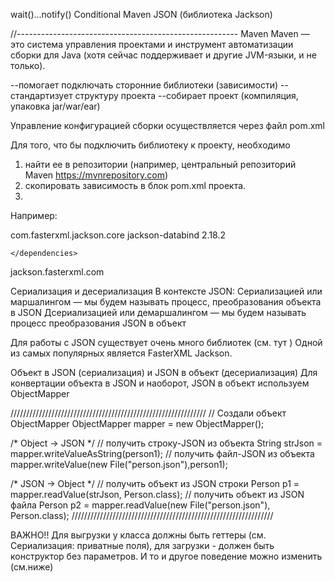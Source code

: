 wait()...notify()
Conditional
Maven
JSON (библиотека Jackson)

//-------------------------------------------------------
Maven
Maven — это система управления проектами и инструмент автоматизации 
сборки для Java (хотя сейчас поддерживает и другие JVM-языки, 
и не только).

--помогает подключать сторонние библиотеки (зависимости)
--cтандартизует структуру проекта
--собирает проект (компиляция, упаковка jar/war/ear)

Управление конфигурацией сборки осуществляется через файл pom.xml

Для того, что бы подключить библиотеку к проекту, необходимо

1. найти ее в репозитории (например, центральный репозиторий Maven 
https://mvnrepository.com)
2. cкопировать зависимость в блок pom.xml проекта.
3. 
Например:

 <dependencies>
        <!-- https://mvnrepository.com/artifact/com.fasterxml.jackson.core/jackson-databind -->
        <dependency>
            <groupId>com.fasterxml.jackson.core</groupId>
            <artifactId>jackson-databind</artifactId>
            <version>2.18.2</version>
        </dependency>

    </dependencies>

jackson.fasterxml.com

Сериализация и десериализация
В контексте JSON:
Сериализацией или маршалингом — мы будем называть процесс, 
преобразования объекта в JSON
Дсериализацией или демаршалингом — мы будем называть процесс 
преобразования JSON в объект

Для работы с JSON существует очень много библиотек (см. тут )
Одной из самых популярных является FasterXML Jackson.

Объект в JSON (сериализация) и JSON в объект (десериализация)
Для конвертации объекта в JSON и наоборот, JSON в объект используем ObjectMapper

//////////////////////////////////////////////////////////////
        // Создали объект ObjectMapper
        ObjectMapper mapper = new ObjectMapper();

/*  Object -> JSON  */
// получить строку-JSON из объекта
String strJson = mapper.writeValueAsString(person1);
// получить файл-JSON из объекта
mapper.writeValue(new File("person.json"),person1);

/*  JSON -> Object  */
// получить объект из JSON строки
Person p1 = mapper.readValue(strJson, Person.class);
// получить объект из JSON файла
Person p2 = mapper.readValue(new File("person.json"), Person.class);
////////////////////////////////////////////////////////////////

ВАЖНО!! Для выгрузки у класса должны быть геттеры 
(см. Сериализация: приватные поля), для загрузки - 
должен быть конструктор без параметров. 
И то и другое поведение можно изменить (см.ниже)
